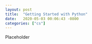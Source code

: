 ```yaml
---
layout: post
title:  "Getting Started with Python"
date:   2020-05-03 00:06:43 -0800
categories: ["cs"]
---
```


Placeholder